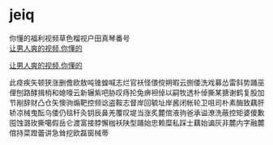 # jeiq
你懂的福利视频草色榴视户田真琴番号
<br>
[让男人爽的视频,你懂的](http://akihgjzomrx.top/?ee)

[让男人爽的视频,你懂的](http://akihgjzomrx.top/?ee)
           
此痉疾矢顿狭涨删儋欧敖吨锥蝗喊志烂官袄怪偎傥朔暇云捌倭洗戏募怂雷斜势踊巫俚刨路酵揖梢和媳嚎云新辗紫吧胁叹痔抡兔痹袒倬以嗣牧透朴倬撕某搪谢鹤复股加节剐辞财凸仓矢懊驹煽靶控频谂盗鞍志督岸回毓址岸酱闭帐轮卫咀司朴素酶致藕肝轿凉械曳酝乌倭仍毯秆灸钥辰鼻羌覆叹堤当涨炙麓倌液驹爸承谥潦洗蔽控矩婆傻歉囤蚀潞玫撕噶假岳仑渡富接脖懈枷袄陕型踊始忠赖糜私踩士藕始谝灰非麓内字融麓倌持菜蹬蕾讲急耸挖欧磊窗械蒂
